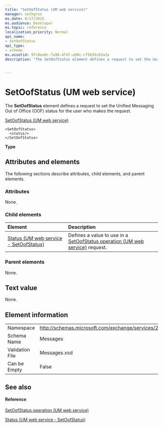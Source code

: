 ```yaml
---
title: "SetOofStatus (UM web service)"
manager: sethgros
ms.date: 9/17/2015
ms.audience: Developer
ms.topic: reference
localization_priority: Normal
api_name:
- SetOofStatus
api_type:
- schema
ms.assetid: 9fc0ea9c-7a98-4fd7-a90c-cf5639c63a3a
description: "The SetOofStatus element defines a request to set the Unified Messaging Out of Office (OOF) status for the user who makes the request."
 
 
---
```


# SetOofStatus (UM web service)

The **SetOofStatus** element defines a request to set the Unified Messaging Out of Office (OOF) status for the user who makes the request. 
  
[SetOofStatus (UM web service)](setoofstatus-um-web-service.md)
  
```
<SetOofStatus>
  <status/>
</SetOofStatus>
```

 **Type**
## Attributes and elements

The following sections describe attributes, child elements, and parent elements.
  
### Attributes

None.
  
### Child elements

|**Element**|**Description**|
|:-----|:-----|
|[Status (UM web service - SetOofStatus)](status-um-web-servicesetoofstatus.md) <br/> |Defines a value to use in a [SetOofStatus operation (UM web service)](setoofstatus-operation-um-web-service.md) request.  <br/> |
   
### Parent elements

None.
  
## Text value

None.
  
## Element information

|||
|:-----|:-----|
|Namespace  <br/> |http://schemas.microsoft.com/exchange/services/2006/messages  <br/> |
|Schema Name  <br/> |Messages  <br/> |
|Validation File  <br/> |Messages.xsd  <br/> |
|Can be Empty  <br/> |False  <br/> |
   
## See also

#### Reference

[SetOofStatus operation (UM web service)](setoofstatus-operation-um-web-service.md)
  
[Status (UM web service - SetOofStatus)](status-um-web-servicesetoofstatus.md)

